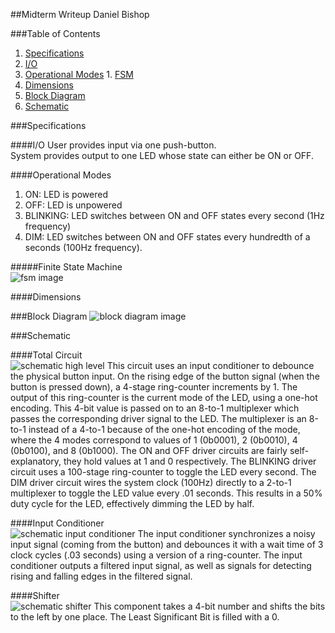 ##Midterm Writeup
Daniel Bishop

###Table of Contents
1. [Specifications](#specifications)
  1. [I/O](#io)
  2. [Operational Modes](#operational-modes)
    1. [FSM](#finite-state-machine)
  3. [Dimensions](#dimensions)
2. [Block Diagram](#block-diagram)
3. [Schematic](#schematic)

###Specifications

####I/O
User provides input via one push-button.  
System provides output to one LED whose state can either be ON or OFF.

####Operational Modes
1. ON: LED is powered
2. OFF: LED is unpowered
3. BLINKING: LED switches between ON and OFF states every second (1Hz frequency)
4. DIM: LED switches between ON and OFF states every hundredth of a seconds (100Hz frequency).  

#####Finite State Machine  
![fsm image](http://i.imgur.com/S7b8XpO.png)  

####Dimensions
<TODO>

###Block Diagram
![block diagram image](http://i.imgur.com/WXlwaXM.png)

###Schematic  

####Total Circuit  
![schematic high level](http://i.imgur.com/te9xqFK.png)
This circuit uses an input conditioner to debounce the physical button input. On the rising edge of the button signal (when the button is pressed down), a 4-stage ring-counter increments by 1. The output of this ring-counter is the current mode of the LED, using a one-hot encoding. This 4-bit value is passed on to an 8-to-1 multiplexer which passes the corresponding driver signal to the LED. The multiplexer is an 8-to-1 instead of a 4-to-1 because of the one-hot encoding of the mode, where the 4 modes correspond to values of 1 (0b0001), 2 (0b0010), 4 (0b0100), and 8 (0b1000). The ON and OFF driver circuits are fairly self-explanatory, they hold values at 1 and 0 respectively. The BLINKING driver circuit uses a 100-stage ring-counter to toggle the LED every second. The DIM driver circuit wires the system clock (100Hz) directly to a 2-to-1 multiplexer to toggle the LED value every .01 seconds. This results in a 50% duty cycle for the LED, effectively dimming the LED by half.

####Input Conditioner  
![schematic input conditioner](http://i.imgur.com/8cwSvZ1.png)
The input conditioner synchronizes a noisy input signal (coming from the button) and debounces it with a wait time of 3 clock cycles (.03 seconds) using a version of a ring-counter. The input conditioner outputs a filtered input signal, as well as signals for detecting rising and falling edges in the filtered signal.

####Shifter  
![schematic shifter](http://i.imgur.com/qClMSGM.png)
This component takes a 4-bit number and shifts the bits to the left by one place. The Least Significant Bit is filled with a 0.